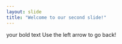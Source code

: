 ```yaml
---
layout: slide
title: "Welcome to our second slide!"
---
```

your bold text
Use the left arrow to go back!
